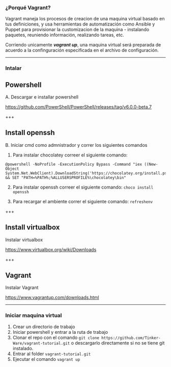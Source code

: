 ### ¿Porqué Vagrant?

Vagrant maneja los procesos de creacion de una maquina virtual basado en tus definiciones, y usa herramientas de automatización como Ansible y Puppet para provisionar la customizacion de la maquina - instalando paquetes, reuniendo información, realizando tareas, etc.

Corriendo unicamente ***vagrant up***, una maquina virtual será preparada de acuerdo a la confinguración especificada en el archivo de configuración.

---

### Intalar

## Powershell

A. Descargar e installar powershell

https://github.com/PowerShell/PowerShell/releases/tag/v6.0.0-beta.7

+++

## Install openssh

B. Iniciar cmd como admnistrador y correr los siguientes comandos

1. Para instalar chocolatey correer el siguiente comando:

```
@powershell -NoProfile -ExecutionPolicy Bypass -Command "iex ((New-Object System.Net.WebClient).DownloadString('https://chocolatey.org/install.ps1'))" && SET "PATH=%PATH%;%ALLUSERSPROFILE%\chocolatey\bin"
```

2. Para instalar openssh correer el siguiente comando:
```choco install openssh```

3. Para recargar el ambiente correr el siguiente comando:
```refreshenv```

+++

## Install virtualbox

Instalar virtualbox

https://www.virtualbox.org/wiki/Downloads

+++

## Vagrant

Instalar Vagrant

https://www.vagrantup.com/downloads.html

---

### Iniciar maquina virtual

1. Crear un directorio de trabajo
2. Iniciar powershell y entrar a la ruta de trabajo
3. Clonar el repo con el comando `git clone https://github.com/Tinker-Ware/vagrant-tutorial.git` o descargarlo directamente si no se tiene git instalado.
3. Entrar al folder `vagrant-tutorial.git`
4. Ejecutar el comando `vagrant up`
